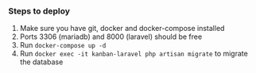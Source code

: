 ### Steps to deploy

1. Make sure you have git, docker and docker-compose installed
2. Ports 3306 (mariadb) and 8000 (laravel) should be free
3. Run `docker-compose up -d`
4. Run `docker exec -it kanban-laravel php artisan migrate` to migrate the database
